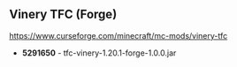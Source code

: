 ## Vinery TFC (Forge)
https://www.curseforge.com/minecraft/mc-mods/vinery-tfc

- **5291650** - tfc-vinery-1.20.1-forge-1.0.0.jar
